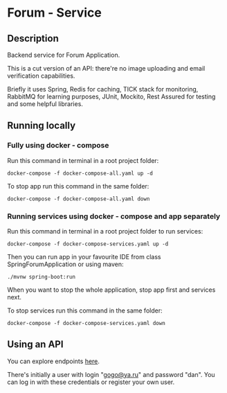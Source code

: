 # Forum - Service
## Description
Backend service for Forum Application.

This is a cut version of an API: there're no image uploading and email verification capabilities.
 
Briefly it uses Spring, Redis for caching, TICK stack for monitoring, RabbitMQ for learning purposes,
JUnit, Mockito, Rest Assured for testing and some helpful libraries.

## Running locally
### Fully using docker - compose
Run this command in terminal in a root project folder:

```docker-compose -f docker-compose-all.yaml up -d```

To stop app run this command in the same folder:

```docker-compose -f docker-compose-all.yaml down```

### Running services using docker - compose and app separately
Run this command in terminal in a root project folder to run services:

```docker-compose -f docker-compose-services.yaml up -d```

Then you can run app in your favourite IDE from class SpringForumApplication
or using maven: 
```
./mvnw spring-boot:run
```

When you want to stop the whole application,
 stop app first and services next.

To stop services run this command in the same folder: 

```docker-compose -f docker-compose-services.yaml down```

## Using an API

You can explore endpoints [here](https://hub.apitree.com/dosipov/spring-forum-cut/). 

There's initially a user with login "gogo@ya.ru" and password "dan".
You can log in with these credentials or register your own user.